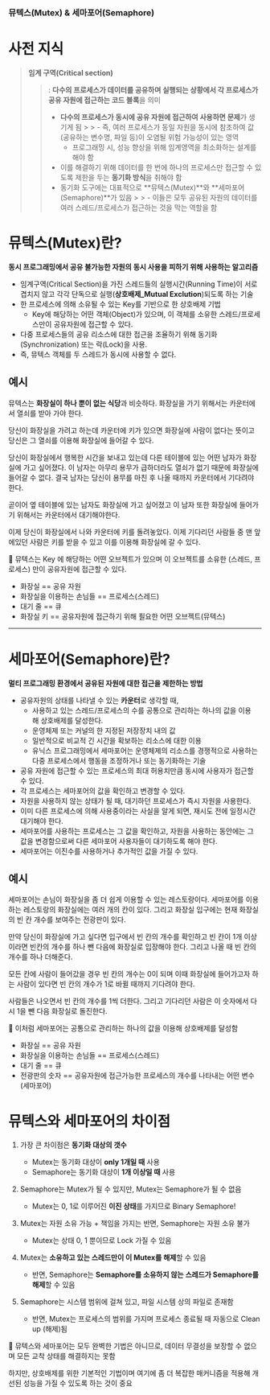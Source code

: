 ### 뮤텍스(Mutex) & 세마포어(Semaphore)

# 사전 지식

> ****임계 구역(Critical section)****
>
>
> > : **다수의 프로세스가 데이터를 공유하며 실행되는 상황에서 각 프로세스가 공유 자원에 접근하는 코드 블록**을 의미
> >
> > - **다수의 프로세스가 동시에 공유 자원에 접근하여 사용하면 문제**가 생기게 됨
      > >     - 즉, 여러 프로세스가 동일 자원을 동시에 참조하여 값(공유하는 변수명, 파일 등)이 오염될 위험 가능성이 있는 영역
> >     - 프로그래밍 시, 성능 향상을 위해 임계영역을 최소화하는 설계를 해야 함
> > - 이를 해결하기 위해 데이터를 한 번에 하나의 프로세스만 접근할 수 있도록 제한을 두는 **동기화 방식**을 취해야 함
> > - 동기화 도구에는 대표적으로 **뮤텍스(Mutex)**와 **세마포어(Semaphore)**가 있음
      > >     - 이들은 모두 공유된 자원의 데이터를 여러 스레드/프로세스가 접근하는 것을 막는 역할을 함



# ****뮤텍스(Mutex)란?****

**동시 프로그래밍에서 공유 불가능한 자원의 동시 사용을 피하기 위해 사용하는 알고리즘**

- 임계구역(Critical Section)을 가진 스레드들의 실행시간(Running Time)이 서로 겹치지 않고 각각 단독으로 실행(**상호배제_Mutual Exclution**)되도록 하는 기술
- 한 프로세스에 의해 소유될 수 있는 Key를 기반으로 한 상호배제 기법
    - Key에 해당하는 어떤 객체(Object)가 있으며, 이 객체를 소유한 스레드/프로세스만이 공유자원에 접근할 수 있다.
- 다중 프로세스들의 공유 리소스에 대한 접근을 조율하기 위해 동기화(Synchronization) 또는 락(Lock)을 사용.
- 즉, 뮤텍스 객체를 두 스레드가 동시에 사용할 수 없다.

## 예시


뮤텍스는 **화장실이 하나 뿐이 없는 식당**과 비슷하다. 화장실을 가기 위해서는 카운터에서 열쇠를 받아 가야 한다.

당신이 화장실을 가려고 하는데 카운터에 키가 있으면 화장실에 사람이 없다는 뜻이고 당신은 그 열쇠를 이용해 화장실에 들어갈 수 있다.

당신이 화장실에서 행복한 시간을 보내고 있는데 다른 테이블에 있는 어떤 남자가 화장실에 가고 싶어졌다. 이 남자는 아무리 용무가 급하더라도 열쇠가 없기 때문에 화장실에 들어갈 수 없다. 결국 남자는 당신이 용무를 마친 후 나올 때까지 카운터에서 기다려야 한다.

곧이어 옆 테이블에 있는 남자도 화장실에 가고 싶어졌고 이 남자 또한 화장실에 들어가기 위해서는 카운터에서 대기해야한다.

이제 당신이 화장실에서 나와 카운터에 키를 돌려놓았다. 이제 기다리던 사람들 중 맨 앞에있던 사람은 키를 받을 수 있고 이를 이용해 화장실에 갈 수 있다.



<aside>
🔑 뮤텍스는 Key 에 해당하는 어떤 오브젝트가 있으며 이 오브젝트를 소유한 (스레드, 프로세스) 만이 공유자원에 접근할 수 있다.

- 화장실 == 공유 자원
- 화장실을 이용하는 손님들 == 프로세스(스레드)
- 대기 줄 == 큐
- 화장실 키 == 공유자원에 접근하기 위해 필요한 어떤 오브젝트(뮤텍스)
</aside>

---

# **세마포어(Semaphore)란?**

**멀티 프로그래밍 환경에서 공유된 자원에 대한 접근을 제한하는 방법**

- 공유자원의 상태를 나타낼 수 있는 **카운터**로 생각할 때,
    - 사용하고 있는 스레드/프로세스의 수를 공통으로 관리하는 하나의 값을 이용해 상호배제를 달성한다.
    - 운영체제 또는 커널의 한 지정된 저장장치 내의 값
    - 일반적으로 비교적 긴 시간을 확보하는 리소스에 대한 이용
    - 유닉스 프로그래밍에서 세마포어는 운영체제의 리소스를 경쟁적으로 사용하는 다중 프로세스에서 행동을 조정하거나 또는 동기화하는 기술
- 공유 자원에 접근할 수 있는 프로세스의 최대 허용치만큼 동시에 사용자가 접근할 수 있다.
- 각 프로세스는 세마포어의 값을 확인하고 변경할 수 있다.
- 자원을 사용하지 않는 상태가 될 때, 대기하던 프로세스가 즉시 자원을 사용한다.
- 이미 다른 프로세스에 의해 사용중이라는 사실을 알게 되면, 재시도 전에 일정시간 대기해야 한다.
- 세마포어를 사용하는 프로세스는 그 값을 확인하고, 자원을 사용하는 동안에는 그 값을 변경함으로써 다른 세마포어 사용자들이 대기하도록 해야 한다.
- 세마포어는 이진수를 사용하거나 추가적인 값을 가질 수 있다.

## 예시

세마포어는 손님이 화장실을 좀 더 쉽게 이용할 수 있는 레스토랑이다. 세마포어를 이용하는 레스토랑의 화장실에는 여러 개의 칸이 있다. 그리고 화장실 입구에는 현재 화장실의 빈 칸 개수를 보여주는 전광판이 있다.

만약 당신이 화장실에 가고 싶다면 입구에서 빈 칸의 개수를 확인하고 빈 칸이 1개 이상이라면 빈칸의 개수를 하나 뺀 다음에 화장실로 입장해야 한다. 그리고 나올 때 빈 칸의 개수를 하나 더해준다.

모든 칸에 사람이 들어갔을 경우 빈 칸의 개수는 0이 되며 이때 화장실에 들어가고자 하는 사람이 있다면 빈 칸의 개수가 1로 바뀔 때까지 기다려야 한다.

사람들은 나오면서 빈 칸의 개수를 1씩 더한다. 그리고 기다리던 사람은 이 숫자에서 다시 1을 뺀 다음 화장실로 돌진한다.

<aside>
🔑 이처럼 세마포어는 공통으로 관리하는 하나의 값을 이용해 상호배제를 달성함

- 화장실 == 공유 자원
- 화장실을 이용하는 손님들 == 프로세스(스레드)
- 대기 줄 == 큐
- 전광판의 숫자 == 공유자원에 접근가능한 프로세스의 개수를 나타내는 어떤 변수(세마포어)
</aside>


# **뮤텍스와 세마포어의 차이점**

1. 가장 큰 차이점은 **동기화 대상의 갯수**
    - Mutex는 동기화 대상이 **only 1개일 때** 사용
    - Semaphore는 동기화 대상이 **1개 이상일 때** 사용

1. Semaphore는 Mutex가 될 수 있지만, Mutex는 Semaphore가 될 수 없음
    - Mutex는 0, 1로 이루어진 **이진 상태**를 가지므로 Binary Semaphore!

1. Mutex는 자원 소유 가능 + 책임을 가지는 반면, Semaphore는 자원 소유 불가
    - Mutex는 상태 0, 1 뿐이므로 Lock 가질 수 있음

1. Mutex는 **소유하고 있는 스레드만이 이 Mutex를 해제**할 수 있음
    - 반면, Semaphore는 **Semaphore를 소유하지 않는 스레드가 Semaphore를 해제**할 수 있음

1. Semaphore는 시스템 범위에 걸쳐 있고, 파일 시스템 상의 파일로 존재함
    - 반면, Mutex는 프로세스의 범위를 가지며 프로세스 종료될 때 자동으로 Clean up (해제)됨


<aside>
👀 뮤텍스와 세마포어는 모두 완벽한 기법은 아니므로, 데이터 무결성을 보장할 수 없으며 모든 교착 상태를 해결하지는 못함

하지만, 상호배제를 위한 기본적인 기법이며 여기에 좀 더 복잡한 매커니즘을 적용해 개선된 성능을 가질 수 있도록 하는 것이 중요

</aside>